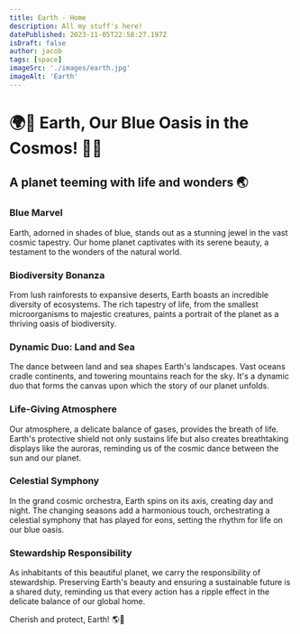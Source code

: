 ```yaml
---
title: Earth - Home
description: All my stuff's here!
datePublished: 2023-11-05T22:58:27.197Z
isDraft: false
author: jacob
tags: [space]
imageSrc: './images/earth.jpg'
imageAlt: 'Earth'
---
```


# 🌍🌿 Earth, Our Blue Oasis in the Cosmos! 🚀💙
## A planet teeming with life and wonders 🌏

### Blue Marvel
Earth, adorned in shades of blue, stands out as a stunning jewel in the vast cosmic tapestry. Our home planet captivates with its serene beauty, a testament to the wonders of the natural world.

### Biodiversity Bonanza
From lush rainforests to expansive deserts, Earth boasts an incredible diversity of ecosystems. The rich tapestry of life, from the smallest microorganisms to majestic creatures, paints a portrait of the planet as a thriving oasis of biodiversity.

### Dynamic Duo: Land and Sea
The dance between land and sea shapes Earth's landscapes. Vast oceans cradle continents, and towering mountains reach for the sky. It's a dynamic duo that forms the canvas upon which the story of our planet unfolds.

### Life-Giving Atmosphere
Our atmosphere, a delicate balance of gases, provides the breath of life. Earth's protective shield not only sustains life but also creates breathtaking displays like the auroras, reminding us of the cosmic dance between the sun and our planet.

### Celestial Symphony
In the grand cosmic orchestra, Earth spins on its axis, creating day and night. The changing seasons add a harmonious touch, orchestrating a celestial symphony that has played for eons, setting the rhythm for life on our blue oasis.

### Stewardship Responsibility
As inhabitants of this beautiful planet, we carry the responsibility of stewardship. Preserving Earth's beauty and ensuring a sustainable future is a shared duty, reminding us that every action has a ripple effect in the delicate balance of our global home.

Cherish and protect, Earth! 🌎💚

